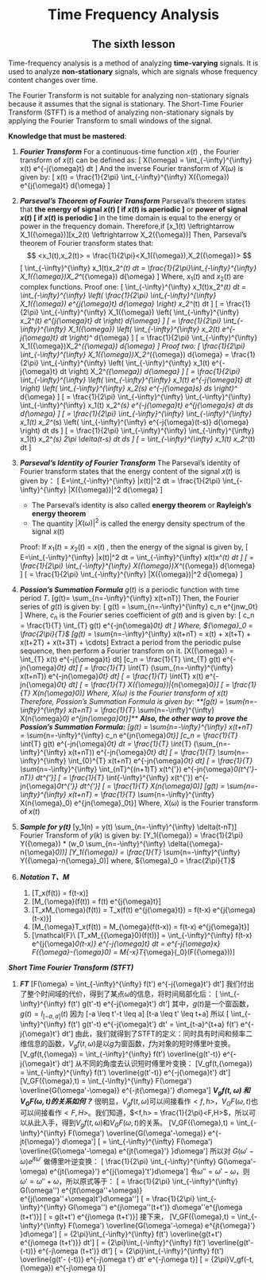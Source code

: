 # <center>Time Frequency Analysis</center>

## <center>The  sixth lesson</center>

Time-frequency analysis is a method of analyzing **time-varying** signals. It is used to analyze **non-stationary** signals, which are signals whose frequency content changes over time. 

The Fourier Transform is not suitable for analyzing non-stationary signals because it assumes that the signal is stationary. The Short-Time Fourier Transform (STFT) is a method of analyzing non-stationary signals by applying the Fourier Transform to small windows of the signal.

**Knowledge that must be mastered**:

1. ***Fourier Transform***
For a continuous-time function $x(t)$ , the Fourier transform of $x(t)$ can be defined as:
\[
X(\omega) = \int_{-\infty}^{\infty} x(t) e^{-j{\omega}t} dt
\]
And the inverse Fourier transform of $X(\omega)$ is given by:
\[
x(t) = \frac{1}{2\pi} \int_{-\infty}^{\infty} X({\omega}) e^{j{\omega}t} d{\omega}
\]

2. ***Parseval’s Theorem of Fourier Transform***
Parseval’s theorem states that **the energy of signal $x(t)$ [ if $x(t)$ is aperiodic ]** or **power of signal $x(t)$ [ if $x(t)$ is periodic ]** in the time domain is equal to the energy or power in the frequency domain.
Therefore,if
\[x_1(t) \leftrightarrow X_1({\omega})\]\[x_2(t) \leftrightarrow X_2({\omega})\]
Then, Parseval’s theorem of Fourier transform states that:
$$
<x_1(t),x_2(t)> = \frac{1}{2\pi}<X_1({\omega}),X_2({\omega})>
$$
\[ \int_{-\infty}^{\infty} x_1(t)x_2^*(t) dt = \frac{1}{2\pi}\int_{-\infty}^{\infty} X_1({\omega})X_2^*({\omega}) d{\omega} \]
Where, $x_1(t)$ and $x_2(t)$ are complex functions.
Proof one:
\[
\int_{-\infty}^{\infty} x_1(t)x_2^*(t) dt = \int_{-\infty}^{\infty} \left( \frac{1}{2\pi} \int_{-\infty}^{\infty} X_1({\omega}) e^{j{\omega}t} d{\omega} \right) x_2^*(t) dt
\]
\[
= \frac{1}{2\pi} \int_{-\infty}^{\infty} X_1({\omega}) \left( \int_{-\infty}^{\infty} x_2^*(t) e^{j{\omega}t} dt \right) d{\omega}
\]
\[
= \frac{1}{2\pi} \int_{-\infty}^{\infty} X_1({\omega}) \left( \int_{-\infty}^{\infty} x_2(t) e^{-j{\omega}t} dt \right)^* d{\omega}
\]
\[
= \frac{1}{2\pi} \int_{-\infty}^{\infty} X_1({\omega})X_2^*({\omega}) d{\omega}
\]
Proof two:
\[
\frac{1}{2\pi} \int_{-\infty}^{\infty} X_1({\omega})X_2^*({\omega}) d{\omega} = \frac{1}{2\pi} \int_{-\infty}^{\infty} \left( \int_{-\infty}^{\infty} x_1(t) e^{-j{\omega}t} dt \right) X_2^*({\omega}) d{\omega}
\]
\[
= \frac{1}{2\pi} \int_{-\infty}^{\infty} \left( \int_{-\infty}^{\infty} x_1(t) e^{-j{\omega}t} dt \right) \left( \int_{-\infty}^{\infty} x_2(s) e^{-j{\omega}s} ds \right)^* d{\omega}
\]
\[
= \frac{1}{2\pi} \int_{-\infty}^{\infty} \int_{-\infty}^{\infty} \int_{-\infty}^{\infty} x_1(t) x_2^*(s)  e^{-j{\omega}t} e^{j{\omega}s} dt ds d{\omega}
\]
\[
= \frac{1}{2\pi} \int_{-\infty}^{\infty} \int_{-\infty}^{\infty} x_1(t) x_2^*(s) \left( \int_{-\infty}^{\infty}  e^{-j{\omega}(t-s)} d{\omega} \right)  dt ds
\]
\[
= \frac{1}{2\pi} \int_{-\infty}^{\infty} \int_{-\infty}^{\infty} x_1(t) x_2^*(s) 2\pi \delta(t-s) dt ds
\]
\[
= \int_{-\infty}^{\infty} x_1(t) x_2^*(t) dt
\]

1. ***Parseval’s Identity of Fourier Transform***
The Parseval’s identity of Fourier transform states that the energy content of the signal $x(t)$ is given by：
\[
E=\int_{-\infty}^{\infty} |x(t)|^2 dt = \frac{1}{2\pi} \int_{-\infty}^{\infty} |X({\omega})|^2 d{\omega}
\]

    - The Parseval’s identity is also called **energy theorem** or **Rayleigh’s energy theorem**
    - The quantity $|X({\omega})|^2$ is called the energy density spectrum of the signal $x(t)$

    Proof:
If $x_1(t)$ = $x_2(t)$ = $x(t)$ , then the energy of the signal is given by,
\[
E=\int_{-\infty}^{\infty} |x(t)|^2 dt = \int_{-\infty}^{\infty} x(t)x^*(t) dt
\]
\[
= \frac{1}{2\pi} \int_{-\infty}^{\infty} X({\omega})X^*({\omega}) d{\omega}
\]
\[
= \frac{1}{2\pi} \int_{-\infty}^{\infty} |X({\omega})|^2 d{\omega}
\]

1. ***Possion’s Summation Formula***
$g(t)$ is a periodic function with time period $T$.
\[g(t)= \sum_{n=-\infty}^{\infty} x(t+nT)\]
Then, the Fourier series of $g(t)$ is given by:
\[
g(t) = \sum_{n=-\infty}^{\infty} c_n e^{jnw_0t}
\]
Where, $c_n$ is the Fourier series coefficient of $g(t)$ and is given by:
\[
c_n = \frac{1}{T} \int_{T} g(t) e^{-jn{\omega}_0t} dt
\]
Where, ${\omega}_0 = \frac{2\pi}{T}$
\[g(t) = \sum_{n=-\infty}^{\infty} x(t+nT) = x(t) + x(t+T) + x(t+2T) + x(t+3T) + \cdots\]
Extract a period from the periodic pulse sequence, then perform a Fourier transform on it.
\[X({\omega}) = \int_{T} x(t) e^{-j{\omega}t} dt\]
\[c_n = \frac{1}{T} \int_{T} g(t) e^{-jn{\omega}_0t} dt\]
\[ = \frac{1}{T} \int_{T} (\sum_{n=-\infty}^{\infty} x(t+nT)) e^{-jn{\omega}_0t} dt\]
\[ = \frac{1}{T} \int_{T} x(t) e^{-jn{\omega}_0t} dt\]
\[ = \frac{1}{T} X({\omega})|_{n{\omega}_0}\]
\[ = \frac{1}{T} X(n{\omega}_0)\]
Where, $X({\omega})$ is the Fourier transform of $x(t)$
Therefore, Possion’s Summation Formula is given by:
**\[g(t) = \sum_{n=-\infty}^{\infty} x(t+nT) = \frac{1}{T} \sum_{n=-\infty}^{\infty}  X(n{\omega}_0) e^{jn{\omega}_0t}\]**
***Also, the other way to prove the Possion’s Summation Formula:***
\[g(t) = \sum_{n=-\infty}^{\infty} x(t+nT) = \sum_{n=-\infty}^{\infty} c_n e^{jn{\omega}_0t}\]
\[c_n = \frac{1}{T} \int_{T} g(t) e^{-jn{\omega}_0t} dt = \frac{1}{T} \int_{T} (\sum_{n=-\infty}^{\infty} x(t+nT)) e^{-jn{\omega}_0t} dt\]
\[ = \frac{1}{T} \sum_{n=-\infty}^{\infty} \int_{0}^{T} x(t+nT) e^{-jn{\omega}_0t} dt\]
\[ = \frac{1}{T} \sum_{n=-\infty}^{\infty} \int_{nT}^{(n+1)T} x(t^{'}) e^{-jn{\omega}_0(t^{'}-nT)} dt^{'}\]
\[ = \frac{1}{T}  \int_{-\infty}^{\infty} x(t^{'}) e^{-jn{\omega}_0t^{'}} dt^{'}\]
\[ = \frac{1}{T} X(n{\omega}_0)\]
\[g(t) = \sum_{n=-\infty}^{\infty} x(t+nT) = \frac{1}{T} \sum_{n=-\infty}^{\infty}  X(n{\omega}_0) e^{jn{\omega}_0t}\]
Where, $X({\omega})$ is the Fourier transform of $x(t)$
1. ***Sample for $y(t)$***
\[y_1(n) = y(t) \sum_{n=-\infty}^{\infty} \delta(t-nT)\]
Fourier Transform of $y(k)$ is given by:
\[Y_1({\omega}) = \frac{1}{2\pi} Y({\omega}) * (w_0 \sum_{n=-\infty}^{\infty} \delta({\omega}-n{\omega}_0))\]
\[Y_1({\omega}) = \frac{1}{T} \sum_{n=-\infty}^{\infty} Y({\omega}-n{\omega}_0)\]
where, ${\omega}_0 = \frac{2\pi}{T}$

1. ***Notation T、M***
    1. \[T_x(f(t)) = f(t-x)\]
    2. \[M_{\omega}(f(t)) = f(t) e^{j{\omega}t}\]
    3. \[T_xM_{\omega}(f(t)) = T_x(f(t) e^{j{\omega}t}) = f(t-x) e^{j{\omega}(t-x)}\]
    4. \[M_{\omega}T_x(f(t)) = M_{\omega}(f(t-x)) = f(t-x) e^{j{\omega}t}\]
    5. \[\mathcal{F}\ [T_xM_{{\omega}0}(f(t))] = \int_{-\infty}^{\infty} f(t-x) e^{j{\omega}_0(t-x)} e^{-j{\omega}t} dt = e^{-j{\omega}x} F({\omega}-{\omega}_0) = M_{-x}T_{\omega}{_0}(F({\omega}))\]

***Short Time Fourier Transform (STFT)***
1. ***FT***
\[F(\omega) = \int_{-\infty}^{\infty} f(t') e^{-j{\omega}t'} dt'\]
我们付出了整个时间域的代价，得到了某点$\omega$的信息，将时间局部化后：
\[ \int_{-\infty}^{\infty} f(t') g(t'-t) e^{-j{\omega}t'} dt'\]
其中，$g(t)$是一个窗函数，$g(t)=I_{[-a,a]}(t)$
因为
\[-a \leq t'-t \leq a\] \[t-a \leq t' \leq t+a\]
所以
\[ \int_{-\infty}^{\infty} f(t') g(t'-t) e^{-j{\omega}t'} dt' = \int_{t-a}^{t+a} f(t') e^{-j{\omega}t'} dt'\]
由此，我们就得到了STFT的定义：同时具有时间和频率二维信息的函数，$V_gf(t,{\omega})$是以$g$为窗函数，$f$为对象的短时傅里叶变换。
\[V_gf(t,{\omega}) = \int_{-\infty}^{\infty} f(t') \overline{g(t'-t)} e^{-j{\omega}t'} dt'\]
从不同的角度去认识短时傅里叶变换：
\[V_gf(t,{\omega}) = \int_{-\infty}^{\infty} f(t') \overline{g(t'-t)} e^{-j{\omega}t'} dt'\]
\[V_GF({\omega},t) = \int_{-\infty}^{\infty} F(\omega') \overline{G(\omega'-\omega)} e^{-jt{\omega}'} d\omega'\]
***$V_gf(t,{\omega})$ 和 $V_GF({\omega},t)$的关系如何？***
很明显，$V_gf(t,{\omega})$可以间接看作$<f,h>$，$V_GF({\omega},t)$也可以间接看作$<F,H>$。我们知道，$<f,h> = \frac{1}{2\pi}<F,H>$，所以可以从此入手，得到$V_gf(t,{\omega})$和$V_GF({\omega},t)$的关系。
\[V_GF({\omega},t) = \int_{-\infty}^{\infty} F(\omega') \overline{G(\omega'-\omega)} e^{-jt{\omega}'} d\omega'\]
\[ = \int_{-\infty}^{\infty} F(\omega') \overline{G(\omega'-\omega) e^{jt{\omega}'} }d\omega'\]
所以对 $G(\omega'-\omega) e^{jt{\omega}'}$ 做傅里叶逆变换：
\[ \frac{1}{2\pi} \int_{-\infty}^{\infty} G(\omega'-\omega) e^{jt{\omega}'} e^{j{\omega}'t'}d\omega'\]
令$\omega'' = \omega'-\omega$，则$\omega' = \omega''+\omega$，所以原式等于：
\[ = \frac{1}{2\pi} \int_{-\infty}^{\infty} G(\omega'') e^{jt(\omega''+\omega)} e^{j(\omega''+\omega)t'}d\omega''\]
\[ = \frac{1}{2\pi} \int_{-\infty}^{\infty} G(\omega'') e^{j\omega''(t+t')} d\omega''e^{j\omega (t+t')}\]
\[ =  g(t+t') e^{j\omega (t+t')}\]
接下来，
\[V_GF({\omega},t)  = \int_{-\infty}^{\infty} F(\omega') \overline{G(\omega'-\omega) e^{jt{\omega}'} }d\omega'\]
\[ = {2\pi}\int_{-\infty}^{\infty} f(t') \overline{g(t+t') e^{j\omega (t+t')}} dt'\]
\[ = {2\pi}\int_{-\infty}^{\infty} f(t') \overline{g(t'- (-t))} e^{-j\omega (t+t')} dt'\]
\[ = {2\pi}\int_{-\infty}^{\infty} f(t') \overline{g(t'- (-t))} e^{-j\omega t'} dt' e^{-j\omega t}\]
\[ = {2\pi}V_gf(-t,{\omega}) e^{-j\omega t}\]
